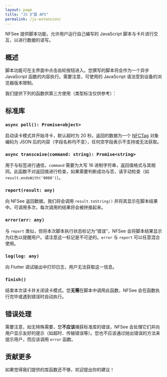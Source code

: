 ```yaml
---
layout: page
title: "JS 扩展 API"
permalink: /js-extension/
---
```


NFSee 提供脚本功能，允许用户运行自己编写的 JavaScript 脚本与卡片进行交互，以进行数据的读写。

## 概述

脚本功能可在主界面中点击齿轮按钮进入。您撰写的脚本将会作为一个异步 JavaScript 函数的内容执行。需要注意，可使用的 JavaScript 语法受到设备的浏览器版本限制。

我们提供下列的函数供第三方使用（类型标注仅供参考）：

## 标准库

### `async poll(): Promise<object>`

启动读卡模式并开始寻卡，默认超时为 20 秒。返回的数据为一个 [NFCTag](https://pub.dev/documentation/flutter_nfc_kit/latest/flutter_nfc_kit/NFCTag-class.html) 对象编码为 JSON 后的内容（字段名称均不变），任何空字段表示不支持或无法获取。

### `async transceive(command: string): Promise<string>`

用于与标签进行通信，`command` 需要为大写 16 进制字符串，返回值格式与其相同。此函数不对返回值进行检查，如果需要判断成功与否，请手动检查（如 `result.endsWith('9000')`）。

### `report(result: any)`

向 NFSee 返回数据，我们将会调用 `result.toString()` 并将其显示在脚本结果中。可调用多次，每次调用的结果将会被拼接起来。

### `error(err: any)`

与 `report` 类似，但将本次脚本执行状态标记为“错误”，NFSee 会将脚本结果显示为红色以提醒用户。请注意这一标记是不可逆的。`error` 与 `report` 可以任意混合使用。

### `log(log: any)`

向 Flutter 调试输出中打印日志，用户无法获取这一信息。

### `finish()`

结束本次读卡并关闭读卡模式。您**无需**在脚本中调用此函数，NFSee 会在函数执行完毕或遇到错误时自动执行。

## 错误处理

需要注意，如无特殊需要，您**不应该**捕获标准库的错误，NFSee 会处理它们并向用户显示友好的提示（如超时、传输错误等）。您也不应该通过抛出错误的方法来提示用户，而应该调用 `error` 函数。

## 贡献更多

如果觉得我们提供的库函数还不够，欢迎提出你的建议！
